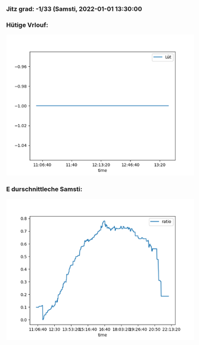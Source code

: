 ### Jitz grad: -1/33 (Samsti, 2022-01-01 13:30:00

### Hütige Vrlouf:
![Graph](Today.png)

### E durschnittleche Samsti:
![Graph](Samsti.png)